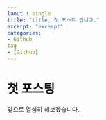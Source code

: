 ```yaml
---
laout : single
title: "title, 첫 포스트 입니다."
excerpt: "excerpt"
categories:
- Github
tag
- [Github]
---
```

# 첫 포스팅

앞으로 열심히 해보겠습니다.
